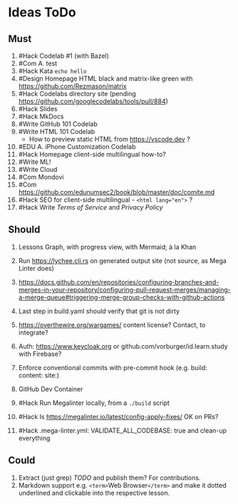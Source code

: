 # Ideas ToDo

## Must

1. #Hack Codelab #1 (with Bazel)
1. #Com A. test
1. #Hack Kata `echo hello`
1. #Design Homepage HTML black and matrix-like green with https://github.com/Rezmason/matrix
1. #Hack Codelabs directory site (pending https://github.com/googlecodelabs/tools/pull/884)
1. #Hack Slides
1. #Hack MkDocs
1. #Write GitHub 101 Codelab
1. #Write HTML 101 Codelab
   - How to preview static HTML from https://vscode.dev ?
1. #EDU A. iPhone Customization Codelab
1. #Hack Homepage client-side multilingual how-to?
1. #Write ML!
1. #Write Cloud
1. #Com Mondovi
1. #Com https://github.com/edunumsec2/book/blob/master/doc/comite.md
1. #Hack SEO for client-side multilingual - `<html lang="en">` ?
1. #Hack Write _Terms of Service_ and _Privacy Policy_

## Should

1. Lessons Graph, with progress view, with Mermaid; à la Khan

1. Run https://lychee.cli.rs on generated output site (not source, as Mega Linter does)

1. https://docs.github.com/en/repositories/configuring-branches-and-merges-in-your-repository/configuring-pull-request-merges/managing-a-merge-queue#triggering-merge-group-checks-with-github-actions

1. Last step in build.yaml should verify that git is not dirty

1. https://overthewire.org/wargames/ content license? Contact, to integrate?

1. Auth: https://www.keycloak.org or github.com/vorburger/id.learn.study with Firebase?

1. Enforce conventional commits with pre-commit hook (e.g. build: content: site:)

1. GitHub Dev Container

1. #Hack Run Megalinter locally, from a `./build` script
1. #Hack Is https://megalinter.io/latest/config-apply-fixes/ OK on PRs?
1. #Hack .mega-linter.yml: VALIDATE_ALL_CODEBASE: true and clean-up everything

## Could

1. Extract (just grep) _TODO_ and publish them? For contributions.
1. Markdown support e.g. `<term>`Web Browser`</term>` and make it dotted underlined and clickable into the respective lesson.
